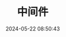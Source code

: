 ---
title: 中间件
urlname: ovnsrnr6cn8gasi5
date: '2024-05-22 08:50:43'
updated: '2024-05-22 08:50:48'
---